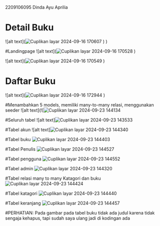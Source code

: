 2209106095
Dinda Ayu Aprilia

# Detail Buku
![alt text](![Cuplikan layar 2024-09-16 170607](https://github.com/user-attachments/assets/817c1605-55ff-430e-ac55-ce86ac54aed9)
)
)

#Landingpage
![alt text](![Cuplikan layar 2024-09-16 170528](https://github.com/user-attachments/assets/db303fea-bd3b-4ea6-aa1e-531f8168e5de)
)

![alt text](![Cuplikan layar 2024-09-16 170549](https://github.com/user-attachments/assets/e4094ead-bbe8-4d56-a40b-af72c348ae79)
)

# Daftar Buku
![alt text](![Cuplikan layar 2024-09-16 172944](https://github.com/user-attachments/assets/aec74bf8-27c5-4a7f-9c48-680ea6791086)
)

#Menambahkan 5 models, memiliki many-to-many relasi, menggunakan seeder
![alt text](![![Cuplikan layar 2024-09-23 144134](https://github.com/user-attachments/assets/9f0054df-1fdb-4d38-addb-fe6d58bd9e84)

#Seluruh tabel
![alt text]![Cuplikan layar 2024-09-23 143533](https://github.com/user-attachments/assets/f8950620-eb7d-4860-83f0-da293d4d3007)

#Tabel akun
![alt text]![Cuplikan layar 2024-09-23 144340](https://github.com/user-attachments/assets/95f8ee04-7379-4044-9e1a-7b12898b49d8)

#Tabel buku
![Cuplikan layar 2024-09-23 144403](https://github.com/user-attachments/assets/cc5168ab-b969-4256-bdba-f71ae79be37c)

#Tabel Penulis
![Cuplikan layar 2024-09-23 144527](https://github.com/user-attachments/assets/29c74efc-917b-47a2-ae7e-99c146828747)

#Tabel pengguna
![Cuplikan layar 2024-09-23 144552](https://github.com/user-attachments/assets/b0b70a37-7288-40bc-8715-b0bacd7ae931)

#Tabel admin
![Cuplikan layar 2024-09-23 144320](https://github.com/user-attachments/assets/eb96ca34-4d69-4635-ae09-3e98df5c88b8)

#Tabel relasi many to many Katagori dan buku
![Cuplikan layar 2024-09-23 144424](https://github.com/user-attachments/assets/df7e1484-4123-4037-ba14-e4b7f819149c)

#Tabel katagori
![Cuplikan layar 2024-09-23 144440](https://github.com/user-attachments/assets/df7818c5-b994-47aa-a665-5e2bee88a7e2)

#Tabel keranjang
![Cuplikan layar 2024-09-23 144457](https://github.com/user-attachments/assets/e92784a7-05de-4611-bfb5-ecbcc33e36be)



#PERHATIAN: Pada gambar pada tabel buku tidak ada judul karena tidak sengaja kehapus, tapi sudah saya ulang jadi di kodingan ada





